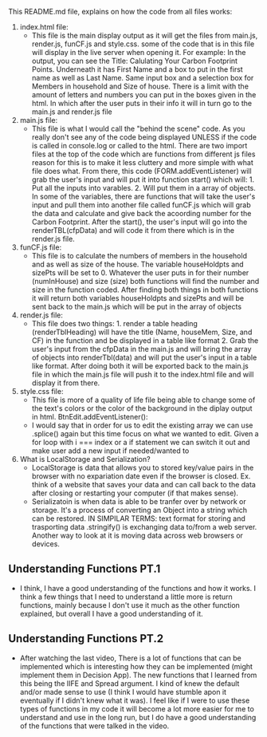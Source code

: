 This README.md file, explains on how the code from all files works:
1. index.html file: 
    - This file is the main display output as it will get the files from main.js, render.js, funCF.js and style.css.
    some of the code that is in this file will display in the live server when opening it. 
    For example: In the output, you can see the Title: Calulating Your Carbon Footprint Points. Underneath it has First Name and a box to put in the first name as well as Last Name. Same input box and a selection box for Members in household and Size of house. 
    There is a limit with the amount of letters and numbers you can put in the boxes given in the html. In which after the user puts in their info it will in turn go to the main.js and render.js file
2. main.js file: 
    - This file is what I would call the "behind the scene" code. As you really don't see any of the code being displayed UNLESS if the code is called in console.log or called to the html. There are two import files at the top of the code which are functions from different js files reason for this is to make it less cluttery and more simple with what file does what. From there, this code (FORM.addEventListener) will grab the user's input and will put it into function start() which will: 1. Put all the inputs into varables. 2. Will put them in a array of objects. In some of the variables, there are functions that will take the user's input and pull them into another file called funCF.js which will grab the data and calculate and give back the acoording number for the Carbon Footprint. After the start(), the user's input will go into the renderTBL(cfpData) and will code it from there which is in the render.js file.
3. funCF.js file:
    - This file is to calculate the numbers of members in the household and as well as size of the house. The variable houseHoldpts and sizePts will be set to 0. Whatever the user puts in for their number (numInHouse) and size (size) both functions will find the number and size in the function coded. After finding both things in both functions it will return both variables houseHoldpts and sizePts and will be sent back to the main.js which will be put in the array of objects
4. render.js file: 
    - This file does two things: 1. render a table heading (renderTblHeading) will have the title (Name, houseMem, Size, and CF) in the function and be displayed in a table like format 2. Grab the user's input from the cfpData in the main.js and will bring the array of objects into renderTbl(data) and will put the user's input in a table like format. After doing both it will be exported back to the main.js file in which the main.js file will push it to the index.html file and will display it from there.
5. style.css file:
    - This file is more of a quality of life file being able to change some of the text's colors or the color of the background in the diplay output in html.
BtnEdit.addEventListener():
    - I would say that in order for us to edit the existing array we can use .splice() again but this time focus on what we wanted to edit. Given a for loop with i === index or a if statement we can switch it out and make user add a new input if needed/wanted to
6. What is LocalStorage and Serialization?
    - LocalStorage is data that allows you to stored key/value pairs in the browser with no expariation date even if the browser is closed. Ex. think of a website that saves your data and can call back to the data after closing or restarting your computer (if that makes sense). 
    - Serializatoin is when data is able to be tranfer over by network or storage. It's a process of converting an Object into a string which can be restored. IN SIMPILAR TERMS: text format for storing and trasporting data .stringify() is exchanging data to/from a web server. Another way to look at it is moving data across web browsers or devices.

## Understanding Functions PT.1
* I think, I have a good understanding of the functions and how it works. I think a few things that I need to understand a little more is return functions, mainly because I don't use it much as the other function explained, but overall I have a good understanding of it. 
## Understanding Functions PT.2
* After watching the last video, There is a lot of functions that can be implemented which is interesting how they can be implemented (might implement them in Decision App). The new functions that I learned from this being the IIFE and Spread argument. I kind of knew the default and/or made sense to use (I think I would have stumble apon it eventually if I didn't knew what it was). I feel like if I were to use these types of functions in my code it will become a lot more easier for me to understand and use in the long run, but I do have a good understanding of the functions that were talked in the video.